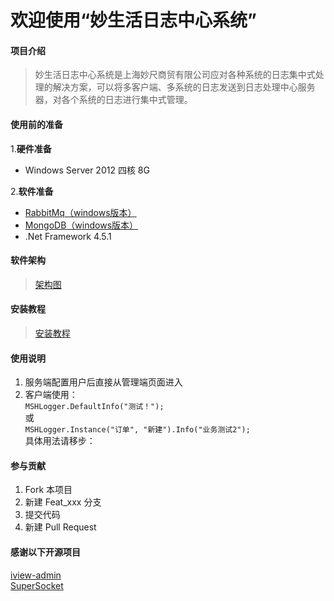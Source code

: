 # 欢迎使用“妙生活日志中心系统”

#### **项目介绍**

> 妙生活日志中心系统是上海妙尺商贸有限公司应对各种系统的日志集中式处理的解决方案，可以将多客户端、多系统的日志发送到日志处理中心服务器，对各个系统的日志进行集中式管理。

#### **使用前的准备**

1.**硬件准备**

 - Windows Server 2012 四核 8G 

2.**软件准备**

 - [RabbitMq（windows版本）](http://www.rabbitmq.com/news.html#2018-07-05T17:00:00+00:00)
 - [MongoDB（windows版本）](https://www.mongodb.com/download-center#enterprise)
 - .Net Framework 4.5.1

#### **软件架构**

>  [架构图](https://gitee.com/wuyuege/LogSystem/wikis/pages)


#### **安装教程**
>  [安装教程](https://gitee.com/wuyuege/LogSystem/wikis/pages?title=%E7%B3%BB%E7%BB%9F%E7%9A%84%E5%AE%89%E8%A3%85&parent=)
#### **使用说明**
1. 服务端配置用户后直接从管理端页面进入
2. 客户端使用：   
`MSHLogger.DefaultInfo("测试！");`    
或    
`MSHLogger.Instance("订单", "新建").Info("业务测试2");`   
具体用法请移步：

#### **参与贡献**

1. Fork 本项目
2. 新建 Feat_xxx 分支
3. 提交代码
4. 新建 Pull Request

#### **感谢以下开源项目**
[iview-admin](https://github.com/iview/iview-admin)   
[SuperSocket](https://github.com/kerryjiang/SuperSocket)
